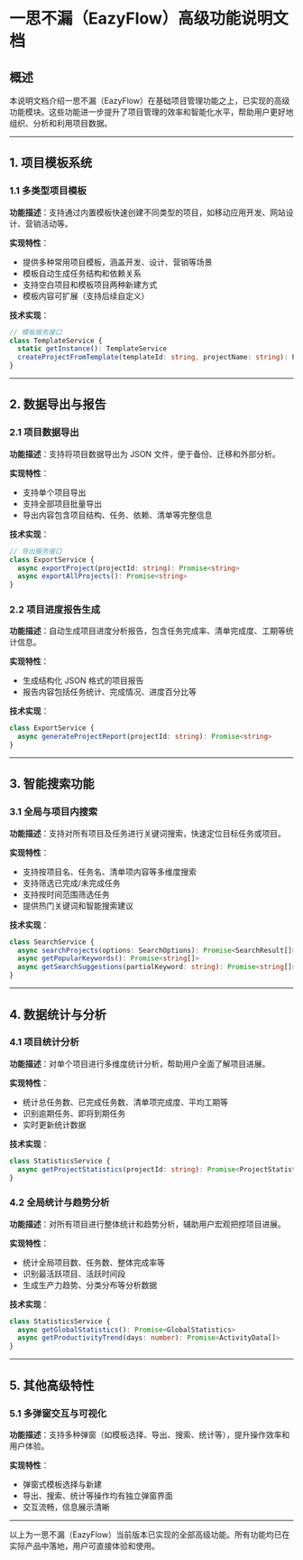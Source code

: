 # 一思不漏（EazyFlow）高级功能说明文档

## 概述

本说明文档介绍一思不漏（EazyFlow）在基础项目管理功能之上，已实现的高级功能模块。这些功能进一步提升了项目管理的效率和智能化水平，帮助用户更好地组织、分析和利用项目数据。

---

## 1. 项目模板系统

### 1.1 多类型项目模板
**功能描述**：支持通过内置模板快速创建不同类型的项目，如移动应用开发、网站设计、营销活动等。

**实现特性**：
- 提供多种常用项目模板，涵盖开发、设计、营销等场景
- 模板自动生成任务结构和依赖关系
- 支持空白项目和模板项目两种新建方式
- 模板内容可扩展（支持后续自定义）

**技术实现**：
```typescript
// 模板服务接口
class TemplateService {
  static getInstance(): TemplateService
  createProjectFromTemplate(templateId: string, projectName: string): Project
}
```

---

## 2. 数据导出与报告

### 2.1 项目数据导出
**功能描述**：支持将项目数据导出为 JSON 文件，便于备份、迁移和外部分析。

**实现特性**：
- 支持单个项目导出
- 支持全部项目批量导出
- 导出内容包含项目结构、任务、依赖、清单等完整信息

**技术实现**：
```typescript
// 导出服务接口
class ExportService {
  async exportProject(projectId: string): Promise<string>
  async exportAllProjects(): Promise<string>
}
```

### 2.2 项目进度报告生成
**功能描述**：自动生成项目进度分析报告，包含任务完成率、清单完成度、工期等统计信息。

**实现特性**：
- 生成结构化 JSON 格式的项目报告
- 报告内容包括任务统计、完成情况、进度百分比等

**技术实现**：
```typescript
class ExportService {
  async generateProjectReport(projectId: string): Promise<string>
}
```

---

## 3. 智能搜索功能

### 3.1 全局与项目内搜索
**功能描述**：支持对所有项目及任务进行关键词搜索，快速定位目标任务或项目。

**实现特性**：
- 支持按项目名、任务名、清单项内容等多维度搜索
- 支持筛选已完成/未完成任务
- 支持按时间范围筛选任务
- 提供热门关键词和智能搜索建议

**技术实现**：
```typescript
class SearchService {
  async searchProjects(options: SearchOptions): Promise<SearchResult[]>
  async getPopularKeywords(): Promise<string[]>
  async getSearchSuggestions(partialKeyword: string): Promise<string[]>
}
```

---

## 4. 数据统计与分析

### 4.1 项目统计分析
**功能描述**：对单个项目进行多维度统计分析，帮助用户全面了解项目进展。

**实现特性**：
- 统计总任务数、已完成任务数、清单项完成度、平均工期等
- 识别逾期任务、即将到期任务
- 实时更新统计数据

**技术实现**：
```typescript
class StatisticsService {
  async getProjectStatistics(projectId: string): Promise<ProjectStatistics | null>
}
```

### 4.2 全局统计与趋势分析
**功能描述**：对所有项目进行整体统计和趋势分析，辅助用户宏观把控项目进展。

**实现特性**：
- 统计全局项目数、任务数、整体完成率等
- 识别最活跃项目、活跃时间段
- 生成生产力趋势、分类分布等分析数据

**技术实现**：
```typescript
class StatisticsService {
  async getGlobalStatistics(): Promise<GlobalStatistics>
  async getProductivityTrend(days: number): Promise<ActivityData[]>
}
```

---

## 5. 其他高级特性

### 5.1 多弹窗交互与可视化
**功能描述**：支持多种弹窗（如模板选择、导出、搜索、统计等），提升操作效率和用户体验。

**实现特性**：
- 弹窗式模板选择与新建
- 导出、搜索、统计等操作均有独立弹窗界面
- 交互流畅，信息展示清晰

---

以上为一思不漏（EazyFlow）当前版本已实现的全部高级功能。所有功能均已在实际产品中落地，用户可直接体验和使用。 